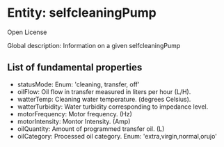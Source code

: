 # Entity: selfcleaningPump

Open License

Global description: Information on a given selfcleaningPump

## List of fundamental properties

- statusMode: Enum: 'cleaning, transfer, off'
- oilFlow: Oil flow in transfer measured in liters per hour (L/H).
- watterTemp: Cleaning water temperature. (degrees Celsius).
- watterTurbidity: Water turbidity corresponding to impedance level.
- motorFrequency: Motor frequency. (Hz)
- motorIntensity: Montor Intensity. (Amp)
- oilQuantity: Amount of programmed transfer oil. (L)
- oilCategory: Processed oil category. Enum: 'extra,virgin,normal,orujo'
